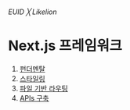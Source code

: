 ###### EUID ╳ Likelion

# Next.js 프레임워크

1. [펀더멘탈](./summary/1-next-js-fundamentals.md)
1. [스타일링](./summary/2-next-js-styling.md)
1. [파일 기반 라우팅](./summary/3-next-js-routing-advanced.md)
1. [APIs 구축](./summary/4-next-js-building-apis.md)